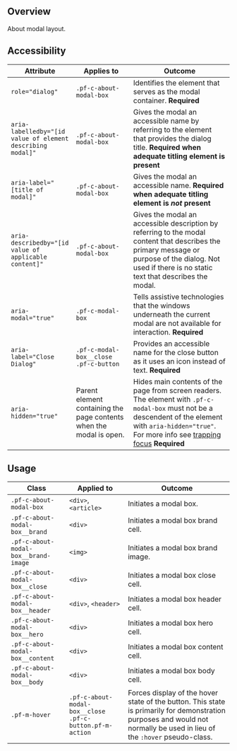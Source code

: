## Overview

About modal layout.

## Accessibility

| Attribute | Applies to | Outcome |
| -- | -- | -- |
| `role="dialog"` | `.pf-c-about-modal-box` | Identifies the element that serves as the modal container. **Required** |
| `aria-labelledby="[id value of element describing modal]"` | `.pf-c-about-modal-box` | Gives the modal an accessible name by referring to the element that provides the dialog title. **Required when adequate titling element is present** |
| `aria-label="[title of modal]"` | `.pf-c-about-modal-box` | Gives the modal an accessible name. **Required when adequate titling element is _not_ present** |
| `aria-describedby="[id value of applicable content]"` | `.pf-c-about-modal-box` | Gives the modal an accessible description by referring to the modal content that describes the primary message or purpose of the dialog. Not used if there is no static text that describes the modal. |
| `aria-modal="true"` | `.pf-c-modal-box` | Tells assistive technologies that the windows underneath the current modal are not available for interaction. **Required** |
| `aria-label="Close Dialog"` | `.pf-c-modal-box__close .pf-c-button` | Provides an accessible name for the close button as it uses an icon instead of text. **Required** |
| `aria-hidden="true"` | Parent element containing the page contents when the modal is open. | Hides main contents of the page from screen readers. The element with `.pf-c-modal-box` must not be a descendent of the element with `aria-hidden="true"`. For more info see [trapping focus](../../../../accessibility-guide#trapping-focus) **Required** |

## Usage

| Class | Applied to | Outcome |
| -- | -- | -- |
| `.pf-c-about-modal-box`               |  `<div>`, `<article>`  |  Initiates a modal box. |
| `.pf-c-about-modal-box__brand`        |  `<div>`               |  Initiates a modal box brand cell. |
| `.pf-c-about-modal-box__brand-image`  |  `<img>`               |  Initiates a modal box brand image. |
| `.pf-c-about-modal-box__close`        |  `<div>`               |  Initiates a modal box close cell. |
| `.pf-c-about-modal-box__header`       |  `<div>`, `<header>`   |  Initiates a modal box header cell. |
| `.pf-c-about-modal-box__hero`         |  `<div>`               |  Initiates a modal box hero cell. |
| `.pf-c-about-modal-box__content`      |  `<div>`               |  Initiates a modal box content cell. |
| `.pf-c-about-modal-box__body`         |  `<div>`               |  Initiates a modal box body cell. |
| `.pf-m-hover` | `.pf-c-about-modal-box__close .pf-c-button.pf-m-action` | Forces display of the hover state of the button. This state is primarily for demonstration purposes and would not normally be used in lieu of the `:hover` pseudo-class.
